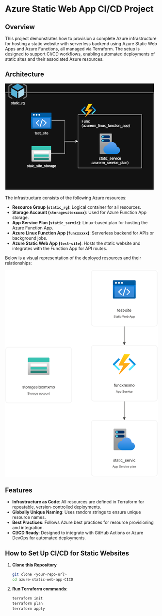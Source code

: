 # Azure Static Web App CI/CD Project

## Overview

This project demonstrates how to provision a complete Azure infrastructure for hosting a static website with serverless backend using Azure Static Web Apps and Azure Functions, all managed via Terraform. The setup is designed to support CI/CD workflows, enabling automated deployments of static sites and their associated Azure resources.

## Architecture

![Architecture](site_diagram.png)

The infrastructure consists of the following Azure resources:

- **Resource Group (`static_rg`)**: Logical container for all resources.
- **Storage Account (`storagesitexxxxx`)**: Used for Azure Function App storage.
- **App Service Plan (`static_servic`)**: Linux-based plan for hosting the Azure Function App.
- **Azure Linux Function App (`funcxxxxx`)**: Serverless backend for APIs or background jobs.
- **Azure Static Web App (`test-site`)**: Hosts the static website and integrates with the Function App for API routes.

Below is a visual representation of the deployed resources and their relationships:

![Resource Architecture](static_rg.png)

## Features

- **Infrastructure as Code**: All resources are defined in Terraform for repeatable, version-controlled deployments.
- **Globally Unique Naming**: Uses random strings to ensure unique resource names.
- **Best Practices**: Follows Azure best practices for resource provisioning and integration.
- **CI/CD Ready**: Designed to integrate with GitHub Actions or Azure DevOps for automated deployments.

## How to Set Up CI/CD for Static Websites

1. **Clone this Repository**
   ```sh
   git clone <your-repo-url>
   cd azure-static-web-app-CICD

2. **Run Terraform commands**:
    ```sh
    terraform init
    terraform plan
    terraform apply
    ```
